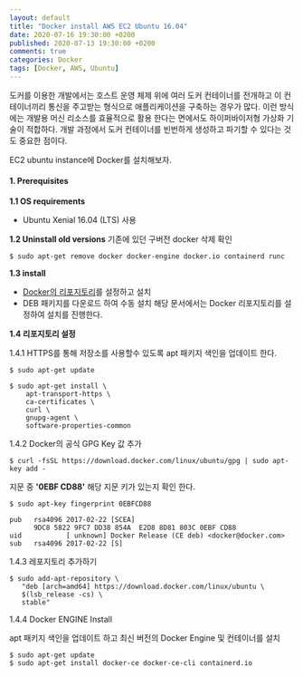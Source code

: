 ```yaml
---
layout: default
title: "Docker install AWS EC2 Ubuntu 16.04"
date: 2020-07-16 19:30:00 +0200
published: 2020-07-13 19:30:00 +0200
comments: true
categories: Docker
tags: [Docker, AWS, Ubuntu]
---
```



도커를 이용한 개발에서는 호스트 운영 체제 위에 여러 도커 컨테이너를 전개하고 이 컨테이너끼리 통신을
주고받는 형식으로 애플리케이션을 구축하는 경우가 많다. 이런 방식에는 개발용 머신 리소스를 효율적으로 활용
한다는 면에서도 하이퍼바이저형 가상화 기술이 적합하다. 개발 과정에서 도커 컨테이너를 빈번하게 생성하고
파기할 수 있다는 것도 중요한 점이다. 

EC2 ubuntu instance에 Docker를 설치해보자.

<!--more-->

#### 1. Prerequisites
**1.1 OS requirements**
* Ubuntu Xenial 16.04 (LTS) 사용

**1.2 Uninstall old versions**
기존에 있던 구버전 docker 삭제 확인
```
$ sudo apt-get remove docker docker-engine docker.io containerd runc
```

**1.3 install**
* [Docker의 리포지토리](https://docs.docker.com/engine/install/ubuntu/#install-using-the-repository)를 설정하고 설치
* DEB 패키지를 다운로드 하여 수동 설치
해당 문서에서는 Docker 리포지토리를 설정하여 설치를 진행한다.

**1.4 리포지토리 설정**


1.4.1 HTTPS를 통해 저장소를 사용할수 있도록 apt 패키지 색인을 업데이트 한다.

```
$ sudo apt-get update
```
```
$ sudo apt-get install \
    apt-transport-https \
    ca-certificates \
    curl \
    gnupg-agent \
    software-properties-common
```


1.4.2 Docker의 공식 GPG Key 값 추가
```
$ curl -fsSL https://download.docker.com/linux/ubuntu/gpg | sudo apt-key add -
```
지문 중 **'0EBF CD88'** 해당 지문 키가 있는지 확인 한다.

```
$ sudo apt-key fingerprint 0EBFCD88

pub   rsa4096 2017-02-22 [SCEA]
      9DC8 5822 9FC7 DD38 854A  E2D8 8D81 803C 0EBF CD88
uid           [ unknown] Docker Release (CE deb) <docker@docker.com>
sub   rsa4096 2017-02-22 [S]
```


1.4.3 레포지토리 추가하기
```
$ sudo add-apt-repository \
   "deb [arch=amd64] https://download.docker.com/linux/ubuntu \
   $(lsb_release -cs) \
   stable"
```


1.4.4 Docker ENGINE Install

apt 패키지 색인을 업데이트 하고 최신 버전의 Docker Engine 및 컨테이너를 설치
```
$ sudo apt-get update
$ sudo apt-get install docker-ce docker-ce-cli containerd.io
```